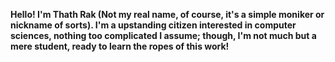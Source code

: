 **Hello! I'm Thath Rak (Not my real name, of course, it's a simple moniker or nickname of sorts). I'm a upstanding citizen interested in computer sciences, nothing too complicated I assume; though, I'm not much but a mere student, ready to learn the ropes of this work!**
